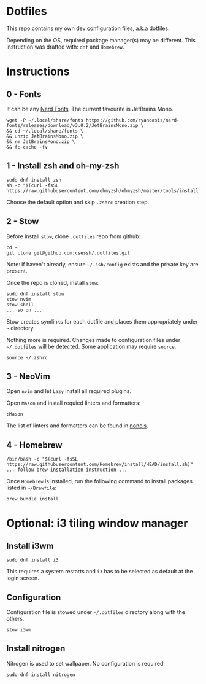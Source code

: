 # Dotfiles 

This repo contains my own dev configuration files, a.k.a dotfiles.

Depending on the OS, required package manager(s) may be different. This instruction was drafted with: `dnf` and `Homebrew`.

# Instructions 

## 0 - Fonts 

It can be any [Nerd Fonts](https://www.nerdfonts.com/). The current favourite is JetBrains Mono.

```
wget -P ~/.local/share/fonts https://github.com/ryanoasis/nerd-fonts/releases/download/v3.0.2/JetBrainsMono.zip \
&& cd ~/.local/share/fonts \
&& unzip JetBrainsMono.zip \
&& rm JetBrainsMono.zip \
&& fc-cache -fv
```

## 1 - Install zsh and oh-my-zsh

```
sudo dnf install zsh
sh -c "$(curl -fsSL https://raw.githubusercontent.com/ohmyzsh/ohmyzsh/master/tools/install.sh)"
```

Choose the default option and skip `.zshrc` creation step.

## 2 - Stow 

Before install `stow`, clone `.dotfiles` repo from github:

```
cd ~
git clone git@github.com:csessh/.dotfiles.git
```

Note: if haven't already, ensure `~/.ssh/config` exists and the private key are present.

Once the repo is cloned, install `stow`:

```
sudo dnf install stow
stow nvim
stow shell
... so on ... 
```

Stow creates symlinks for each dotfile and places them appropriately under `~` directory. 

Nothing more is required. Changes made to configuration files under `~/.dotfiles` will be detected. Some application may require `source`. 

```
source ~/.zshrc
```

## 3 - NeoVim 


Open `nvim` and let `Lazy` install all required plugins. 

Open `Mason` and install requied linters and formatters:

```
:Mason
```

The list of linters and formatters can be found in [nonels](/nvim/.config/nvim/lua/plugins/nonels.lua).

## 4 - Homebrew

```
/bin/bash -c "$(curl -fsSL https://raw.githubusercontent.com/Homebrew/install/HEAD/install.sh)"
... follow brew installation instruction ... 

```

Once `Homebrew` is installed, run the following command to install packages listed in `~/Brewfile`:

```
brew bundle install 
```

# Optional: i3 tiling window manager 

## Install i3wm

```
sudo dnf install i3
```

This requires a system restarts and `i3` has to be selected as default at the login screen.

## Configuration 

Configuration file is stowed under `~/.dotfiles` directory along with the others.

```
stow i3wm
```

## Install nitrogen 

Nitrogen is used to set wallpaper. No configuration is required.

```
sudo dnf install nitrogen
```
